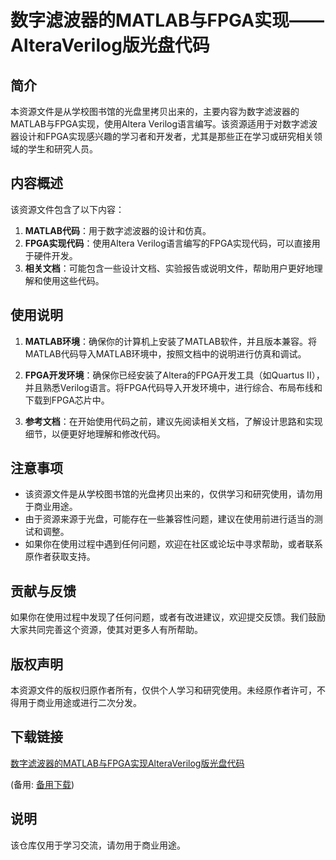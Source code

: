 # 数字滤波器的MATLAB与FPGA实现——AlteraVerilog版光盘代码

## 简介

本资源文件是从学校图书馆的光盘里拷贝出来的，主要内容为数字滤波器的MATLAB与FPGA实现，使用Altera Verilog语言编写。该资源适用于对数字滤波器设计和FPGA实现感兴趣的学习者和开发者，尤其是那些正在学习或研究相关领域的学生和研究人员。

## 内容概述

该资源文件包含了以下内容：

1. **MATLAB代码**：用于数字滤波器的设计和仿真。
2. **FPGA实现代码**：使用Altera Verilog语言编写的FPGA实现代码，可以直接用于硬件开发。
3. **相关文档**：可能包含一些设计文档、实验报告或说明文件，帮助用户更好地理解和使用这些代码。

## 使用说明

1. **MATLAB环境**：确保你的计算机上安装了MATLAB软件，并且版本兼容。将MATLAB代码导入MATLAB环境中，按照文档中的说明进行仿真和调试。

2. **FPGA开发环境**：确保你已经安装了Altera的FPGA开发工具（如Quartus II），并且熟悉Verilog语言。将FPGA代码导入开发环境中，进行综合、布局布线和下载到FPGA芯片中。

3. **参考文档**：在开始使用代码之前，建议先阅读相关文档，了解设计思路和实现细节，以便更好地理解和修改代码。

## 注意事项

- 该资源文件是从学校图书馆的光盘拷贝出来的，仅供学习和研究使用，请勿用于商业用途。
- 由于资源来源于光盘，可能存在一些兼容性问题，建议在使用前进行适当的测试和调整。
- 如果你在使用过程中遇到任何问题，欢迎在社区或论坛中寻求帮助，或者联系原作者获取支持。

## 贡献与反馈

如果你在使用过程中发现了任何问题，或者有改进建议，欢迎提交反馈。我们鼓励大家共同完善这个资源，使其对更多人有所帮助。

## 版权声明

本资源文件的版权归原作者所有，仅供个人学习和研究使用。未经原作者许可，不得用于商业用途或进行二次分发。

## 下载链接
[数字滤波器的MATLAB与FPGA实现AlteraVerilog版光盘代码](https://pan.quark.cn/s/1b91c1ef3ef1) 

(备用: [备用下载](https://pan.baidu.com/s/1zor4EUUbAxMo5X1TRC9GbA?pwd=1234))

## 说明

该仓库仅用于学习交流，请勿用于商业用途。
